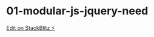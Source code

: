 # 01-modular-js-jquery-need

[Edit on StackBlitz ⚡️](https://stackblitz.com/edit/01-modular-js-jquery-need)